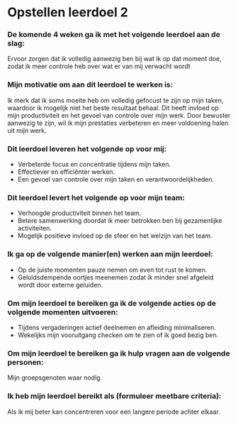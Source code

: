 # Opstellen leerdoel 2

### De komende 4 weken ga ik met het volgende leerdoel aan de slag: 
Ervoor zorgen dat ik volledig aanwezig ben bij wat ik op dat moment doe, zodat ik meer controle heb over wat er van mij verwacht wordt

### Mijn motivatie om aan dit leerdoel te werken is:
Ik merk dat ik soms moeite heb om volledig gefocust te zijn op mijn taken, waardoor ik mogelijk niet het beste resultaat behaal. Dit heeft invloed op mijn productiviteit en het gevoel van controle over mijn werk. Door bewuster aanwezig te zijn, wil ik mijn prestaties verbeteren en meer voldoening halen uit mijn werk.

### Dit leerdoel leveren het volgende op voor mij:

- Verbeterde focus en concentratie tijdens mijn taken.
- Effectiever en efficiënter werken.
- Een gevoel van controle over mijn taken en verantwoordelijkheden.

### Dit leerdoel levert het volgende op voor mijn team:
- Verhoogde productiviteit binnen het team.
- Betere samenwerking doordat ik meer betrokken ben bij gezamenlijke activiteiten.
- Mogelijk positieve invloed op de sfeer en het welzijn van het team.

### Ik ga op de volgende manier(en) werken aan mijn leerdoel:
- Op de juiste momenten pauze nemen om even tot rust te komen.
- Geluidsdempende oortjes meenemen zodat ik minder snel afgeleid wordt door externe geluiden.

### Om mijn leerdoel te bereiken ga ik de volgende acties op de volgende momenten uitvoeren:

- Tijdens vergaderingen actief deelnemen en afleiding minimaliseren.
- Wekelijks mijn vooruitgang checken om te zien of ik goed bezig ben.

### Om mijn leerdoel te bereiken ga ik hulp vragen aan de volgende personen:

Mijn groepsgenoten waar nodig.

### Ik heb mijn leerdoel bereikt als (formuleer meetbare criteria):
Als ik mij beter kan concentreren voor een langere periode achter elkaar.

